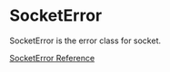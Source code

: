 # SocketError

SocketError is the error class for socket.

[SocketError Reference](https://ruby-doc.org/stdlib-2.6/libdoc/socket/rdoc/SocketError.html)